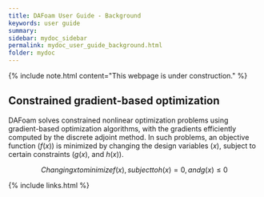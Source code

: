 ```yaml
---
title: DAFoam User Guide - Background
keywords: user guide
summary: 
sidebar: mydoc_sidebar
permalink: mydoc_user_guide_background.html
folder: mydoc
---
```


{% include note.html content="This webpage is under construction." %}

## Constrained gradient-based optimization

DAFoam solves constrained nonlinear optimization problems using gradient-based optimization algorithms, with the gradients efficiently computed by the discrete adjoint method. In such problems, an objective function ($f(x)$) is minimized by changing the design variables ($x$), subject to certain constraints ($g(x)$, and $h(x)$).

$$
Changing x to minimize f(x),
subject to h(x) = 0, and g(x) \le 0
$$

{% include links.html %}
